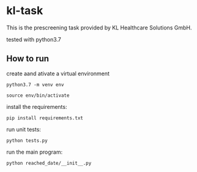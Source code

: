 # kl-task

This is the prescreening task provided by KL Healthcare Solutions GmbH. 

tested with python3.7

## How to run
create aand ativate a virtual environment

`python3.7 -m venv env`

`source env/bin/activate`

install the requirements:

`pip install requirements.txt`

run unit tests:

`python tests.py`

run the main program:

`python reached_date/__init__.py`

